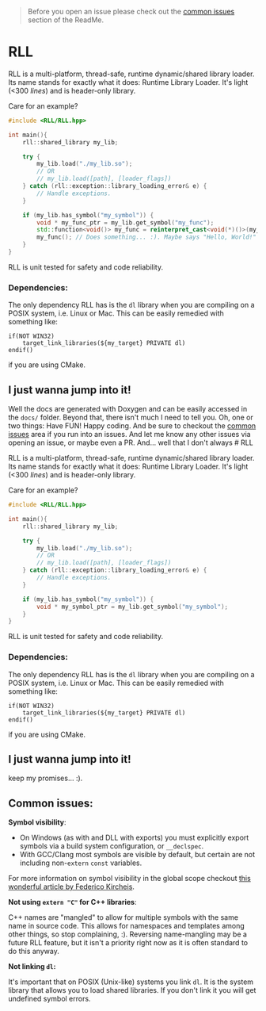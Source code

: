 > Before you open an issue please check out the [common issues](#common-issues) section of the ReadMe.

# RLL

RLL is a multi-platform, thread-safe, runtime dynamic/shared library loader. Its name stands for exactly what it does: Runtime Library Loader. It's light (<300 *lines*) and is header-only library.

Care for an example?

```cpp 
#include <RLL/RLL.hpp>

int main(){
    rll::shared_library my_lib;

    try {
        my_lib.load("./my_lib.so");
        // OR
        // my_lib.load([path], [loader_flags])
    } catch (rll::exception::library_loading_error& e) {
        // Handle exceptions.
    }

    if (my_lib.has_symbol("my_symbol")) {
        void * my_func_ptr = my_lib.get_symbol("my_func");
        std::function<void()> my_func = reinterpret_cast<void(*)()>(my_func_ptr);
        my_func(); // Does something... :). Maybe says "Hello, World!" or the sort.
    }
}
```

RLL is unit tested for safety and code reliability.

### Dependencies:

The only dependency RLL has is the `dl` library when you are compiling on a POSIX system, i.e. Linux or Mac. This can be easily remedied with something like:

```
if(NOT WIN32)
    target_link_libraries(${my_target} PRIVATE dl)
endif()
```

if you are using CMake.

## I just wanna jump into it!

Well the docs are generated with Doxygen and can be easily accessed in the `docs/` folder. Beyond that, there isn't much I need to tell you. Oh, one or two things: Have FUN! Happy coding. And be sure to checkout the [common issues](#common-issues) area if you run into an issues. And let me know any other issues via opening an issue, or maybe even a PR. And... well that I don't always # RLL

RLL is a multi-platform, thread-safe, runtime dynamic/shared library loader. Its name stands for exactly what it does: Runtime Library Loader. It's light (<300 *lines*) and is header-only library.

Care for an example?

```cpp 
#include <RLL/RLL.hpp>

int main(){
    rll::shared_library my_lib;

    try {
        my_lib.load("./my_lib.so");
        // OR
        // my_lib.load([path], [loader_flags])
    } catch (rll::exception::library_loading_error& e) {
        // Handle exceptions.
    }

    if (my_lib.has_symbol("my_symbol")) {
        void * my_symbol_ptr = my_lib.get_symbol("my_symbol");
    }
}
```

RLL is unit tested for safety and code reliability.

### Dependencies:

The only dependency RLL has is the `dl` library when you are compiling on a POSIX system, i.e. Linux or Mac. This can be easily remedied with something like:

```
if(NOT WIN32)
    target_link_libraries(${my_target} PRIVATE dl)
endif()
```

if you are using CMake.

## I just wanna jump into it!
keep my promises... :).

## Common issues:

**Symbol visibility**:

 - On Windows (as with and DLL with exports) you must explicitly export symbols via a build system configuration, or `__declspec`.
 - With GCC/Clang most symbols are visible by default, but certain are not including non-`extern` `const` variables.
  
For more information on symbol visibility in the global scope checkout [this wonderful article by 
Federico Kircheis](https://fekir.info/post/global-variables-in-cpp-libraries/).

**Not using `extern "C"` for C++ libraries**:

C++ names are "mangled" to allow for multiple symbols with the same name in source code. This allows for namespaces and templates among other things, so stop complaining, :). Reversing name-mangling may be a future RLL feature, but it isn't a priority right now as it is often standard to do this anyway.

**Not linking `dl`:**

It's important that on POSIX (Unix-like) systems you link `dl`. It is the system library that allows you to load shared libraries. If you don't link it you will get undefined symbol errors.
